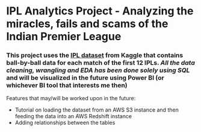 # IPL Analytics Project - Analyzing the miracles, fails and scams of the Indian Premier League

### This project uses the <a href='/https://www.kaggle.com/nowke9/ipldata'>IPL dataset</a> from Kaggle that contains ball-by-ball data for each match of the first 12 IPLs. ___All the data cleaning, wrangling and EDA has been done solely using SQL___ and will be visualized in the future using Power BI (or whichever BI tool that interests me then)

Features that may/will be worked upon in the future:
- Tutorial on loading the dataset from an AWS S3 instance and then feeding the data into an AWS Redshift instance
- Adding relationships between the tables
